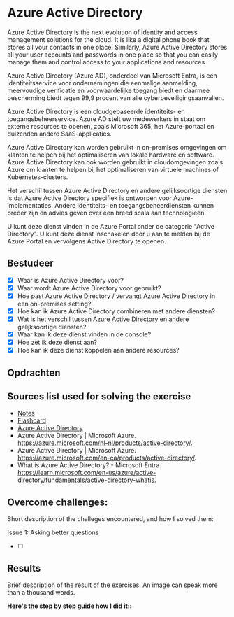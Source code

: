 # Azure Active Directory

Azure Active Directory is the next evolution of identity and access management solutions for the cloud. It is like a digital phone book that stores all your contacts in one place. Similarly, Azure Active Directory stores all your user accounts and passwords in one place so that you can easily manage them and control access to your applications and resources

Azure Active Directory (Azure AD), onderdeel van Microsoft Entra, is een identiteitsservice voor ondernemingen die eenmalige aanmelding, meervoudige verificatie en voorwaardelijke toegang biedt en daarmee bescherming biedt tegen 99,9 procent van alle cyberbeveiligingsaanvallen.

Azure Active Directory is een cloudgebaseerde identiteits- en toegangsbeheerservice. Azure AD stelt uw medewerkers in staat om externe resources te openen, zoals Microsoft 365, het Azure-portaal en duizenden andere SaaS-applicaties.

Azure Active Directory kan worden gebruikt in on-premises omgevingen om klanten te helpen bij het optimaliseren van lokale hardware en software. Azure Active Directory kan ook worden gebruikt in cloudomgevingen zoals Azure om klanten te helpen bij het optimaliseren van virtuele machines of Kubernetes-clusters.

Het verschil tussen Azure Active Directory en andere gelijksoortige diensten is dat Azure Active Directory specifiek is ontworpen voor Azure-implementaties. Andere identiteits- en toegangsbeheerdiensten kunnen breder zijn en advies geven over een breed scala aan technologieën.

U kunt deze dienst vinden in de Azure Portal onder de categorie "Active Directory". U kunt deze dienst inschakelen door u aan te melden bij de Azure Portal en vervolgens Active Directory te openen.

## Bestudeer

- [x] Waar is Azure Active Directory voor?
- [x] Waar wordt Azure Active Directory voor gebruikt?
- [x] Hoe past Azure Active Directory / vervangt Azure Active Directory in een on-premises setting?
- [x] Hoe kan ik Azure Active Directory combineren met andere diensten?
- [x] Wat is het verschil tussen Azure Active Directory en andere gelijksoortige diensten?
- [x] Waar kan ik deze dienst vinden in de console?
- [x] Hoe zet ik deze dienst aan?
- [x] Hoe kan ik deze dienst koppelen aan andere resources?

## Opdrachten

## Sources list used for solving the exercise

- [Notes]()
- [Flashcard]()
- [Azure Active Directory](https://www.youtube.com/watch?v=AtAb_8Av4iU)
- Azure Active Directory | Microsoft Azure. https://azure.microsoft.com/nl-nl/products/active-directory/.
- Azure Active Directory | Microsoft Azure. https://azure.microsoft.com/en-ca/products/active-directory/.
- What is Azure Active Directory? - Microsoft Entra. https://learn.microsoft.com/en-us/azure/active-directory/fundamentals/active-directory-whatis.

## Overcome challenges:

Short description of the challeges encountered, and how I solved them:

Issue 1: Asking better questions

- [ ]

## Results

Brief description of the result of the exercises. An image can speak more than a thousand words.

**Here's the step by step guide how I did it::**
